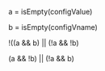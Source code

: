 a = isEmpty(configValue)

b = isEmpty(configVname)



!((a && b) || (!a && !b)

(a && !b) || (!a && b)